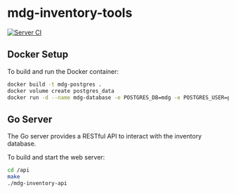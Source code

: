 # mdg-inventory-tools

[![Server CI](https://github.com/lf-hernandez/mdg-inventory-tools/actions/workflows/go.yml/badge.svg)](https://github.com/lf-hernandez/mdg-inventory-tools/actions/workflows/go.yml)

## Docker Setup

To build and run the Docker container:

```bash
docker build -t mdg-postgres .
docker volume create postgres_data
docker run -d --name mdg-database -e POSTGRES_DB=mdg -e POSTGRES_USER=postgres -e POSTGRES_PASSWORD=postgres -v postgres_data:/var/lib/postgresql/data -p 5432:5432 mdg-postgres
```

## Go Server

The Go server provides a RESTful API to interact with the inventory database.

To build and start the web server:

```bash
cd /api
make
./mdg-inventory-api
```
